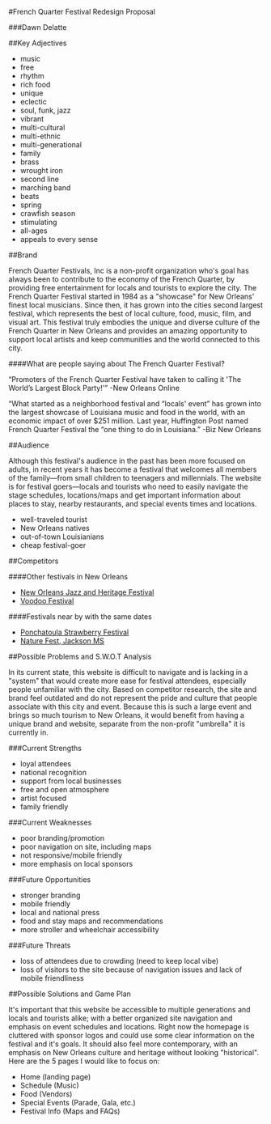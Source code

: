 #French Quarter Festival Redesign Proposal

###Dawn Delatte

##Key Adjectives

* music
* free
* rhythm
* rich food
* unique
* eclectic 
* soul, funk, jazz
* vibrant
* multi-cultural
* multi-ethnic
* multi-generational
* family
* brass
* wrought iron
* second line
* marching band
* beats
* spring
* crawfish season
* stimulating
* all-ages
* appeals to every sense 

##Brand

French Quarter Festivals, Inc is a non-profit organization who's goal has always been to contribute to the economy of the French Quarter, by providing free entertainment for locals and tourists to explore the city. The French Quarter Festival started in 1984 as a "showcase" for New Orleans’ finest local musicians. Since then, it has grown into the cities second largest festival, which represents the best of local culture, food, music, film, and visual art. This festival truly embodies the unique and diverse culture of the French Quarter in New Orleans and provides an amazing opportunity to support local artists and keep communities and the world connected to this city. 

####What are people saying about The French Quarter Festival?

“Promoters of the French Quarter Festival have taken to calling it 'The World’s Largest Block Party!'” -New Orleans Online

“What started as a neighborhood festival and “locals' event” has grown into the largest showcase of Louisiana music and food in the world, with an economic impact of over $251 million. Last year, Huffington Post named French Quarter Festival the “one thing to do in Louisiana.” -Biz New Orleans
 

##Audience

Although this festival's audience in the past has been more focused on adults, in recent years it has become a festival that welcomes all members of the family—from small children to teenagers and millennials. The website is for festival goers—locals and tourists who need to easily navigate the stage schedules, locations/maps and get important information about places to stay, nearby restaurants, and special events times and locations.

* well-traveled tourist
* New Orleans natives
* out-of-town Louisianians
* cheap festival-goer

##Competitors 

####Other festivals in New Orleans

* [New Orleans Jazz and Heritage Festival](http://www.nojazzfest.com/)
* [Voodoo Festival](http://worshipthemusic.com/)

####Festivals near by with the same dates

* [Ponchatoula Strawberry Festival](www.lastrawberryfestival.com)
* [Nature Fest, Jackson MS](www.msnaturalscience.org)

##Possible Problems and S.W.O.T Analysis

In its current state, this website is difficult to navigate and is lacking in a "system" that would create more ease for festival attendees, especially people unfamiliar with the city. Based on competitor research, the site and brand feel outdated and do not represent the pride and culture that people associate with this city and event. Because this is such a large event and brings so much tourism to New Orleans, it would benefit from having a unique brand and website, separate from the non-profit "umbrella" it is currently in.

###Current Strengths

* loyal attendees
* national recognition
* support from local businesses
* free and open atmosphere 
* artist focused
* family friendly

###Current Weaknesses

* poor branding/promotion
* poor navigation on site, including maps
* not responsive/mobile friendly
* more emphasis on local sponsors

###Future Opportunities 

* stronger branding 
* mobile friendly
* local and national press
* food and stay maps and recommendations
* more stroller and wheelchair accessibility 

###Future Threats

* loss of attendees due to crowding (need to keep local vibe)
* loss of visitors to the site because of navigation issues and lack of mobile friendliness


##Possible Solutions and Game Plan

It's important that this website be accessible to multiple generations and locals and tourists alike; with a better organized site navigation and emphasis on event schedules and locations. Right now the homepage is cluttered with sponsor logos and could use some clear information on the festival and it's goals. It should also feel more contemporary, with an emphasis on New Orleans culture and heritage without looking "historical". Here are the 5 pages I would like to focus on:

* Home (landing page)
* Schedule (Music)
* Food (Vendors)
* Special Events (Parade, Gala, etc.)
* Festival Info (Maps and FAQs)



